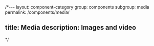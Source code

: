 /*---
layout: component-category
group: components
subgroup: media
permalink: /components/media/

title: Media
description: Images and video
---
*/

